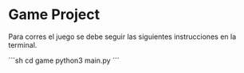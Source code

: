 # Game Project 

Para corres el juego se debe seguir las siguientes instrucciones en la terminal.

´´´sh
cd game
python3 main.py
´´´
